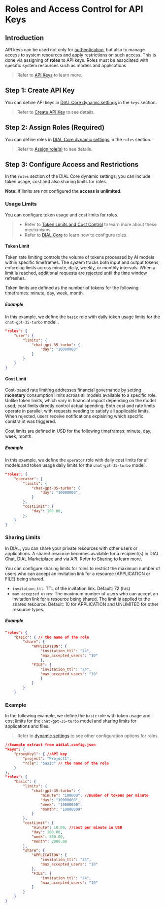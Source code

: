 # Roles and Access Control for API Keys

## Introduction

API keys can be used not only for [authentication](/docs/platform/3.core/1.auth-intro.md), but also to manage access to system resources and apply restrictions on such access. This is done via assigning of **roles** to API keys. Roles must be associated with specific system resources such as models and applications.

> Refer to [API Keys](/docs/platform/3.core/2.access-control-intro.md#api-keys) to learn more.

## Step 1: Create API Key

You can define API keys in [DIAL Core dynamic settings](https://github.com/epam/ai-dial-core/blob/development/docs/dynamic-settings/keys.md) in the `keys` section.

> Refer to [Create API Key](/docs/tutorials/2.devops/2.auth-and-access-control/0.programmatic-auth.md#step-1-define-api-keys) to see details.

## Step 2: Assign Roles (Required)

You can define roles in [DIAL Core dynamic settings](https://github.com/epam/ai-dial-core/blob/development/docs/dynamic-settings/roles.md) in the `roles` section.

> Refer to [Assign role(s)](/docs/tutorials/2.devops/2.auth-and-access-control/0.programmatic-auth.md#step-2-assign-roles-required) to see details.

## Step 3: Configure Access and Restrictions

In the `roles` section of the DIAL Core dynamic settings, you can include token usage, cost and also sharing limits for roles. 

**Note**: If limits are not configured the **access is unlimited**.

### Usage Limits 

You can configure token usage and cost limits for roles. 

> * Refer to [Token Limits and Cost Control](/docs/platform/3.core/8.token-limits-and-cost-control.md) to learn more about these mechanisms.
> * Refer to [DIAL Core](https://github.com/epam/ai-dial-core/blob/development/docs/dynamic-settings/roles.md) to learn how to configure roles.

#### Token Limit

Token rate limiting controls the volume of tokens processed by AI models within specific timeframes. The system tracks both input and output tokens, enforcing limits across minute, daily, weekly, or monthly intervals. When a limit is reached, additional requests are rejected until the time window refreshes.

Token limits are defined as the number of tokens for the following timeframes: minute, day, week, month.

##### Example

In this example, we define the `basic` role with daily token usage limits for the `chat-gpt-35-turbo` model .

```json
"roles": {
    "user": {
        "limits": {
            "chat-gpt-35-turbo": {
                "day": "10000000"
            }
        }
    }
}
```

#### Cost Limit

Cost-based rate limiting addresses financial governance by setting **monetary** consumption limits across all models available to a specific role. Unlike token limits, which vary in financial impact depending on the model used, cost limits directly control actual spending. Both cost and rate limits operate in parallel, with requests needing to satisfy all applicable limits. When rejected, users receive notifications explaining which specific constraint was triggered.

Cost limits are defined in USD for the following timeframes: minute, day, week, month.

##### Example

In this example, we define the `operator` role with daily cost limits for all models and token usage daily limits for the `chat-gpt-35-turbo` model .

```json
"roles": {
    "operator": {
        "limits": {
            "chat-gpt-35-turbo": {
                "day": "10000000",
            }
        },
        "costLimit": {
            "day": 100.00,
        },
    }
}
```

### Sharing Limits

In DIAL, you can share your private resources with other users or applications. A shared resource becomes available for a recipient(s) in DIAL Chat, DIAL Marketplace and via API. Refer to [Sharing](/docs/platform/7.collaboration-intro.md#sharing) to learn more.

You can configure sharing limits for roles to restrict the maximum number of users who can accept an invitation link for a resource (APPLICATION or FILE) being shared. 

* `invitation_ttl`: TTL of the invitation link. Default: 72 (hrs)
* `max_accepted_users`: The maximum number of users who can accept an invitation link for a resource being shared. The limit is applied to the shared resource. Default: 10 for APPLICATION and UNLIMITED for other resource types.

##### Example

```json
"roles": {
    "basic": { // the name of the role
        "share": {
            "APPLICATION": {
                "invitation_ttl": "24",
                "max_accepted_users": "10"
                },
            "FILE": {
                "invitation_ttl": "24",
                "max_accepted_users": "10"
                }
            }
        }
    }
```

### Example

In the following example, we define the `basic` role with token usage and cost limits for the `chat-gpt-35-turbo` model and sharing limits for applications and files. 

> Refer to [dynamic settings](https://github.com/epam/ai-dial-core/blob/development/docs/dynamic-settings/roles.md) to see other configuration options for roles.


```json
//Example extract from aidial.config.json
"keys": {
    "proxyKey1": { //API key
        "project": "Project1",
        "role": "basic" // the name of the role
    }
},
"roles": {
    "basic": {
        "limits": {
            "chat-gpt-35-turbo": {
                "minute": "100000", //number of tokens per minute
                "day": "10000000",
                "week": "10000000",
                "month": "10000000"
            }
        },
        "costLimit": {
            "minute": 10.00, //cost per minute in USD
            "day": 100.00,
            "week": 500.00,
            "month": 2000.00
        },
        "share": {
            "APPLICATION": {
                "invitation_ttl": "24",
                "max_accepted_users": "10"
            },
            "FILE": {
                "invitation_ttl": "24",
                "max_accepted_users": "10"
            }
        }
    }
}
```